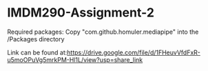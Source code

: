 # IMDM290-Assignment-2

Required packages:
Copy "com.github.homuler.mediapipe" into the /Packages directory

Link can be found at:https://drive.google.com/file/d/1FHeuvVfdFxR-u5moOPuVg5mrkPM-Hl1L/view?usp=share_link
 

